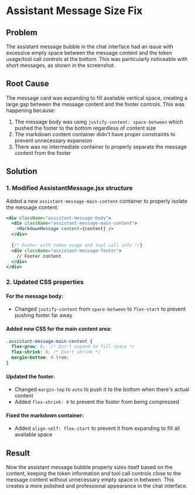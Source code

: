 # Assistant Message Size Fix

## Problem
The assistant message bubble in the chat interface had an issue with excessive empty space between the message content and the token usage/tool call controls at the bottom. This was particularly noticeable with short messages, as shown in the screenshot.

## Root Cause
The message card was expanding to fill available vertical space, creating a large gap between the message content and the footer controls. This was happening because:

1. The message body was using `justify-content: space-between` which pushed the footer to the bottom regardless of content size
2. The markdown content container didn't have proper constraints to prevent unnecessary expansion
3. There was no intermediate container to properly separate the message content from the footer

## Solution

### 1. Modified AssistantMessage.jsx structure
Added a new `assistant-message-main-content` container to properly isolate the message content:

```jsx
<div className="assistant-message-body">
  <div className="assistant-message-main-content">
    <MarkdownMessage content={content} />
  </div>
  
  {/* Footer with token usage and tool call info */}
  <div className="assistant-message-footer">
    // Footer content
  </div>
</div>
```

### 2. Updated CSS properties

#### For the message body:
- Changed `justify-content` from `space-between` to `flex-start` to prevent pushing footer far away

#### Added new CSS for the main content area:
```css
.assistant-message-main-content {
  flex-grow: 0;  /* Don't expand to fill space */
  flex-shrink: 0; /* Don't shrink */
  margin-bottom: 0.5rem;
}
```

#### Updated the footer:
- Changed `margin-top` to `auto` to push it to the bottom when there's actual content
- Added `flex-shrink: 0` to prevent the footer from being compressed

#### Fixed the markdown container:
- Added `align-self: flex-start` to prevent it from expanding to fill all available space

## Result
Now the assistant message bubble properly sizes itself based on the content, keeping the token information and tool call controls close to the message content without unnecessary empty space in between. This creates a more polished and professional appearance in the chat interface.